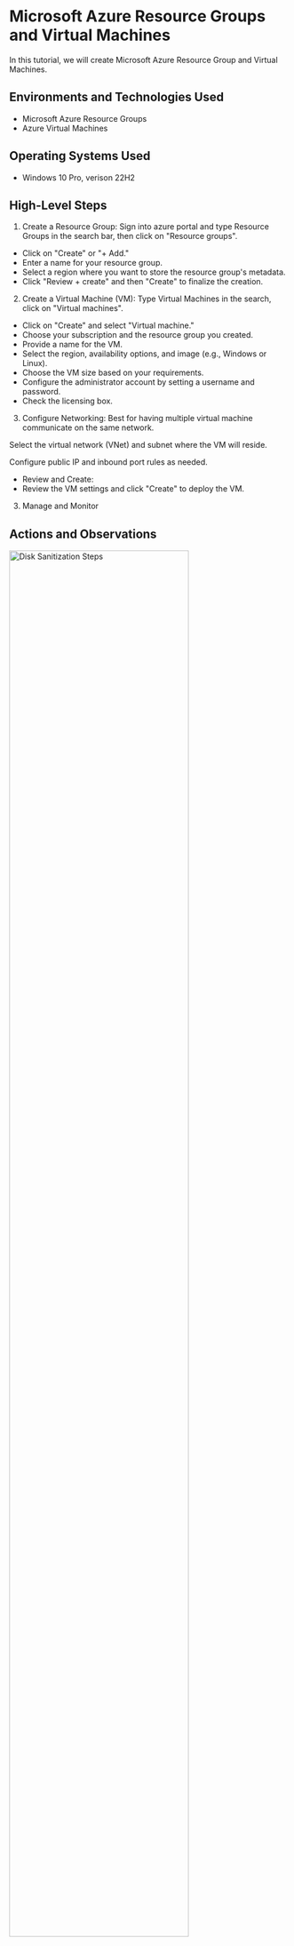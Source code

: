 <p align="center">

</p>

<h1>Microsoft Azure Resource Groups and Virtual Machines</h1>
In this tutorial, we will create Microsoft Azure Resource Group and Virtual Machines. <br />

<h2>Environments and Technologies Used</h2>

- Microsoft Azure Resource Groups
- Azure Virtual Machines

<h2>Operating Systems Used </h2>

- Windows 10 Pro, verison 22H2

<h2>High-Level Steps</h2>

1. Create a Resource Group:
   Sign into azure portal and type Resource Groups in the search bar, then click on "Resource groups".

- Click on "Create" or "+ Add."
- Enter a name for your resource group.
- Select a region where you want to store the resource group's metadata.
- Click "Review + create" and then "Create" to finalize the creation.

2. Create a Virtual Machine (VM):
   Type Virtual Machines in the search, click on "Virtual machines".

- Click on "Create" and select "Virtual machine."
- Choose your subscription and the resource group you created.
- Provide a name for the VM.
- Select the region, availability options, and image (e.g., Windows or Linux).
- Choose the VM size based on your requirements.
- Configure the administrator account by setting a username and password.
- Check the licensing box.

3. Configure Networking:
Best for having multiple virtual machine communicate on the same network.

Select the virtual network (VNet) and subnet where the VM will reside.

Configure public IP and inbound port rules as needed.
- Review and Create:
- Review the VM settings and click "Create" to deploy the VM.
3. Manage and Monitor
  
<h2>Actions and Observations</h2>

<p>
<img src="https://imgur.com/a/LNm39Eu" height="80%" width="80%" alt="Disk Sanitization Steps"/>
</p>
<p>
Lorem ipsum dolor sit amet, consectetur adipiscing elit, sed do eiusmod tempor incididunt ut labore et dolore magna aliqua. Ut enim ad minim veniam, quis nostrud exercitation ullamco laboris nisi ut aliquip ex ea commodo consequat. Duis aute irure dolor in reprehenderit in voluptate velit esse cillum dolore eu fugiat nulla pariatur.
</p>
<br />

<p>
<img src="https://i.imgur.com/DJmEXEB.png" height="80%" width="80%" alt="Disk Sanitization Steps"/>
</p>
<p>
Lorem ipsum dolor sit amet, consectetur adipiscing elit, sed do eiusmod tempor incididunt ut labore et dolore magna aliqua. Ut enim ad minim veniam, quis nostrud exercitation ullamco laboris nisi ut aliquip ex ea commodo consequat. Duis aute irure dolor in reprehenderit in voluptate velit esse cillum dolore eu fugiat nulla pariatur.
</p>
<br />

<p>
<img src="https://i.imgur.com/DJmEXEB.png" height="80%" width="80%" alt="Disk Sanitization Steps"/>
</p>
<p>
Lorem ipsum dolor sit amet, consectetur adipiscing elit, sed do eiusmod tempor incididunt ut labore et dolore magna aliqua. Ut enim ad minim veniam, quis nostrud exercitation ullamco laboris nisi ut aliquip ex ea commodo consequat. Duis aute irure dolor in reprehenderit in voluptate velit esse cillum dolore eu fugiat nulla pariatur.
</p>
<br />

